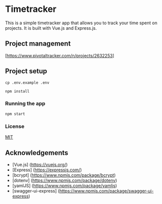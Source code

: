 # Timetracker
This is a simple timetracker app that allows you to track your time spent on projects. It is built with Vue.js and Express.js.

## Project management

[https://www.pivotaltracker.com/n/projects/2632253]

## Project setup

```
cp .env.example .env
```

```
npm install
```

### Running the app

```
npm start
```



### License

[MIT](https://choosealicense.com/licenses/mit/)





## Acknowledgements

* [Vue.js] (https://vuejs.org/)
* [Express] (https://expressjs.com/)
* [bcrypt] (https://www.npmjs.com/package/bcrypt)
* [dotenv] (https://www.npmjs.com/package/dotenv)
* [yamlJS] (https://www.npmjs.com/package/yamljs)
* [swagger-ui-express] (https://www.npmjs.com/package/swagger-ui-express)
